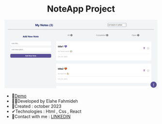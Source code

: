 

<h1 align="center">NoteApp Project</h1>


![demo](https://github.com/Ela-Fhd/NoteApp/blob/main/public/demo/demo.png)

  - &#128204;<a href="http://noteapp.elahe.uno" >Demo</a>
  - 🙋‍♀️Developed by Elahe Fahmideh
  - 📆Created : october 2023
  - &#x2714;Technologies : Html , Css , React 
  - &#128231;Contact with me : <a href="https://www.linkedin.com/in/elahe-fahmideh/">LINKEDIN</a>





